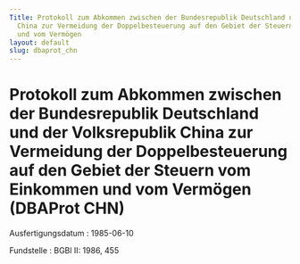 ```yaml
---
Title: Protokoll zum Abkommen zwischen der Bundesrepublik Deutschland und der Volksrepublik
  China zur Vermeidung der Doppelbesteuerung auf den Gebiet der Steuern vom Einkommen
  und vom Vermögen
layout: default
slug: dbaprot_chn
---
```


# Protokoll zum Abkommen zwischen der Bundesrepublik Deutschland und der Volksrepublik China zur Vermeidung der Doppelbesteuerung auf den Gebiet der Steuern vom Einkommen und vom Vermögen (DBAProt CHN)

Ausfertigungsdatum
:   1985-06-10

Fundstelle
:   BGBl II: 1986, 455

